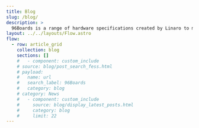 ```yaml
---
title: Blog
slug: /blog/
description: >
  96Boards is a range of hardware specifications created by Linaro to make the latest ARM-based processors available to developers at a reasonable cost.
layout: ../../layouts/Flow.astro
flow:
  - row: article_grid
    collection: blog
    sections: []
    #   - component: custom_include
    # source: blog/post_search_fess.html
    # payload:
    #   name: url
    #   search_label: 96Boards
    #   category: blog
    # category: News
    #   - component: custom_include
    #     source: blog/display_latest_posts.html
    #     category: blog
    #     limit: 22
---
```

